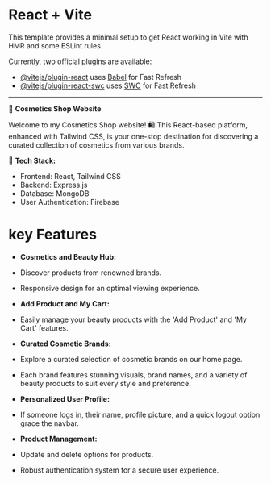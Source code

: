 # React + Vite

This template provides a minimal setup to get React working in Vite with HMR and some ESLint rules.

Currently, two official plugins are available:

- [@vitejs/plugin-react](https://github.com/vitejs/vite-plugin-react/blob/main/packages/plugin-react/README.md) uses [Babel](https://babeljs.io/) for Fast Refresh
- [@vitejs/plugin-react-swc](https://github.com/vitejs/vite-plugin-react-swc) uses [SWC](https://swc.rs/) for Fast Refresh
-----------------------------------------------------------------------------------------

🌟 **Cosmetics Shop Website**

Welcome to my Cosmetics Shop website! 🛍️ This React-based platform, enhanced with Tailwind CSS, is your one-stop destination for discovering a curated collection of cosmetics from various brands.

🔧 **Tech Stack:**
- Frontend: React, Tailwind CSS
- Backend: Express.js
- Database: MongoDB
- User Authentication: Firebase

# key Features

-  **Cosmetics and Beauty Hub:**
  - Discover products from renowned brands.
  - Responsive design for an optimal viewing experience.

-  **Add Product and My Cart:**
  - Easily manage your beauty products with the 'Add Product' and 'My Cart' features.

-  **Curated Cosmetic Brands:**
  - Explore a curated selection of cosmetic brands on our home page.
  - Each brand features stunning visuals, brand names, and a variety of beauty products to suit every style and preference.

-  **Personalized User Profile:**
  - If someone logs in, their name, profile picture, and a quick logout option grace the navbar.

-  **Product Management:**
  - Update and delete options for products.
  - Robust authentication system for a secure user experience.
